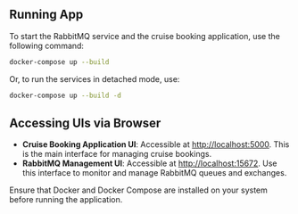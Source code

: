 ## Running App

To start the RabbitMQ service and the cruise booking application, use the following command:

```bash
docker-compose up --build
```

Or, to run the services in detached mode, use:

```bash
docker-compose up --build -d
```


## Accessing UIs via Browser

- **Cruise Booking Application UI**: Accessible at [http://localhost:5000](http://localhost:5000). This is the main interface for managing cruise bookings.
- **RabbitMQ Management UI**: Accessible at [http://localhost:15672](http://localhost:15672). Use this interface to monitor and manage RabbitMQ queues and exchanges.

Ensure that Docker and Docker Compose are installed on your system before running the application.
